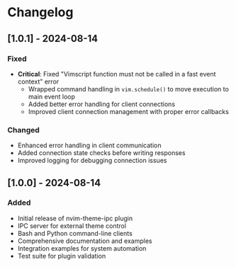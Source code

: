 # Changelog

## [1.0.1] - 2024-08-14

### Fixed
- **Critical**: Fixed "Vimscript function must not be called in a fast event context" error
  - Wrapped command handling in `vim.schedule()` to move execution to main event loop
  - Added better error handling for client connections
  - Improved client connection management with proper error callbacks

### Changed
- Enhanced error handling in client communication
- Added connection state checks before writing responses
- Improved logging for debugging connection issues

## [1.0.0] - 2024-08-14

### Added
- Initial release of nvim-theme-ipc plugin
- IPC server for external theme control
- Bash and Python command-line clients
- Comprehensive documentation and examples
- Integration examples for system automation
- Test suite for plugin validation
